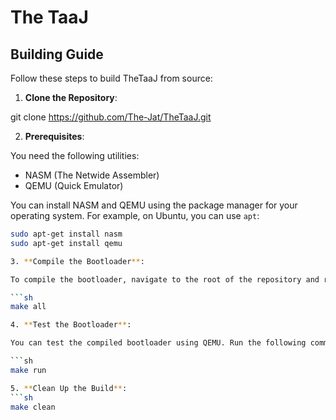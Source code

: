 
# The TaaJ

## Building Guide

Follow these steps to build TheTaaJ from source:

1. **Clone the Repository**:

git clone https://github.com/The-Jat/TheTaaJ.git

2. **Prerequisites**:

You need the following utilities:
- NASM (The Netwide Assembler)
- QEMU (Quick Emulator)

You can install NASM and QEMU using the package manager for your operating system. For example, on Ubuntu, you can use `apt`:

```sh
sudo apt-get install nasm
sudo apt-get install qemu

3. **Compile the Bootloader**:

To compile the bootloader, navigate to the root of the repository and run:

```sh
make all

4. **Test the Bootloader**: 

You can test the compiled bootloader using QEMU. Run the following command:

```sh
make run

5. **Clean Up the Build**:
```sh
make clean


